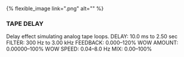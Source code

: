 ---
---

{% flexible_image link=".png" alt="" %}
### TAPE DELAY
Delay effect simulating analog tape loops.
DELAY: 10.0 ms to 2.50 sec
FILTER: 300 Hz to 3.00 kHz
FEEDBACK: 0.000–120%
WOW AMOUNT: 0.00000–100%
WOW SPEED: 0.04–8.0 Hz
MIX: 0.00–100%
